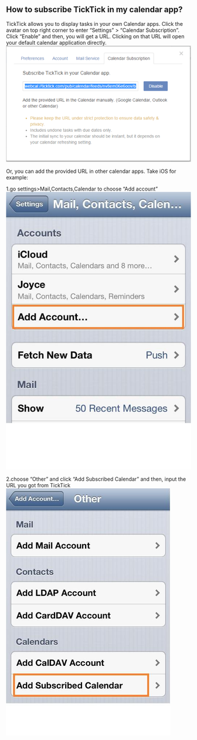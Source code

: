 ## How to subscribe TickTick in my calendar app?

TickTick allows you to display tasks in your own Calendar apps. Click the avatar on top right corner to enter “Settings” > “Calendar Subscription”. Click “Enable” and then, you will get a URL. Clicking on that URL will open your default calendar application directly.
![](../images/image019.png)

Or, you can add the provided URL in other calendar apps. Take iOS for example:

1.go settings>Mail,Contacts,Calendar to choose “Add account”
![](../images/image021.jpg)

2.choose “Other” and click “Add Subscribed Calendar” and then, input the URL you got from TickTick
![](../images/image022.jpg)





